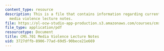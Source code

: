 ```yaml
---
content_type: resource
description: This is a file that contains information regarding current debates in
  media violence lecture notes.
file: https://ol-ocw-studio-app-production.s3.amazonaws.com/courses/cms-701-current-debates-in-media-spring-2015/3727dffb890677ad69d590bece21e669_MITCMS_701S15_Mediavoil.pdf
file_type: application/pdf
resourcetype: Document
title: CMS.701 Media Violence Lecture Notes
uid: 3727dffb-8906-77ad-69d5-90bece21e669
---
```

